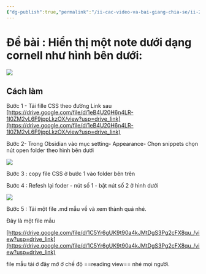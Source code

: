 ```yaml
---
{"dg-publish":true,"permalink":"/ii-cac-video-va-bai-giang-chia-se/ii-2-khac/hien-thi-note-o-dang-cornell/","dgPassFrontmatter":true,"noteIcon":"1","created":"","updated":""}
---
```


  

# Đề bài : Hiển thị một note dưới dạng cornell như hình bên dưới:

![](https://images.amplenote.com/0651b930-6c03-11ee-b7bc-129340ef962e/a70b1b7e-2d5d-40d3-a93c-71c845ea6d89.png)

  

## Cách làm

  

  

Bước 1 - Tải fille CSS theo đường Link sau [https://drive.google.com/file/d/1eB4U20H6n4LR-1I0ZM2vL6F9jppLkzOX/view?usp=drive_link](https://drive.google.com/file/d/1eB4U20H6n4LR-1I0ZM2vL6F9jppLkzOX/view?usp=drive_link)

Bước 2- Trong Obsidian vào mục setting- Appearance- Chọn snippets chọn nút open folder theo hình bên dưới

![](https://images.amplenote.com/0651b930-6c03-11ee-b7bc-129340ef962e/e7d2a022-3ecf-4539-838e-ad2edefa2f99.png)

  

Bước 3 : copy file CSS ở bước 1 vào folder bên trên

  

Bước 4 : Refesh lại foder - nút số 1 - bật nút số 2 ở hình dưới

![](https://images.amplenote.com/0651b930-6c03-11ee-b7bc-129340ef962e/63d9f9c8-1fbf-4c3e-8cff-86134895e7a8.png)

  

  

Bước 5 : Tải một file .md mẫu về và xem thành quả nhé.

  

Đây là một file mẫu

  

[https://drive.google.com/file/d/1C5Yr6gUK9t90a4kJMtDgS3Pg2cFX8qu_/view?usp=drive_link](https://drive.google.com/file/d/1C5Yr6gUK9t90a4kJMtDgS3Pg2cFX8qu_/view?usp=drive_link)

file mẫu tải ở đây mở ở chế độ ==reading view== nhé mọi người.